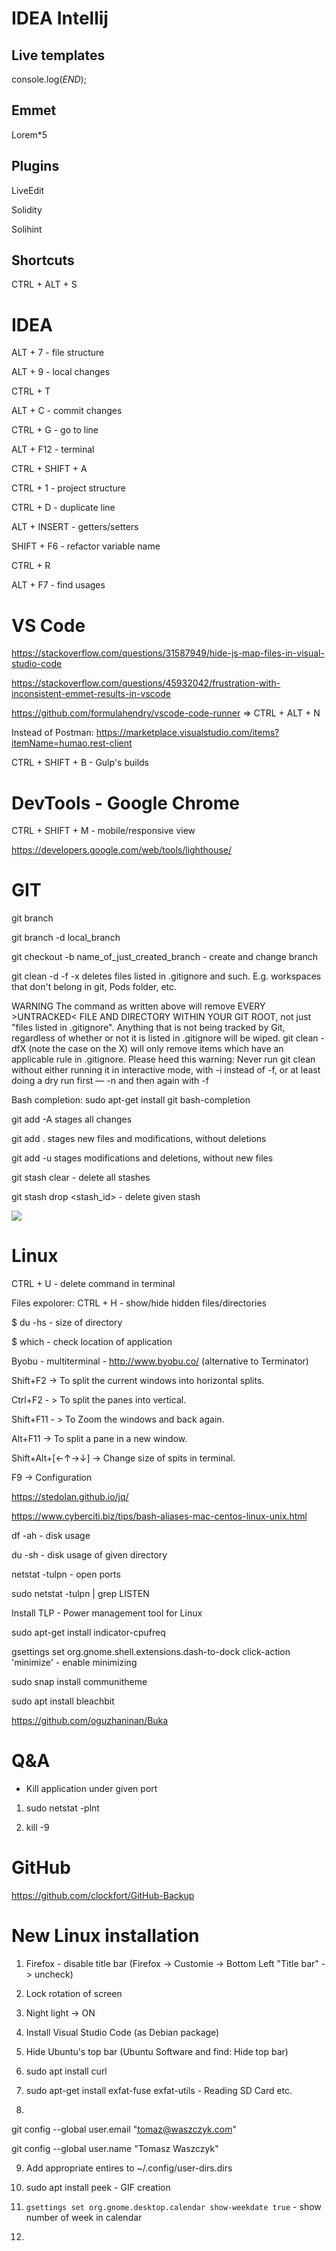 # IDEA Intellij

## Live templates

console.log($END$);


## Emmet

Lorem*5 <tab>


## Plugins

LiveEdit

Solidity 

Solihint

## Shortcuts

CTRL + ALT + S

# IDEA

ALT + 7 - file structure

ALT + 9 - local changes

CTRL + T

ALT + C - commit changes

CTRL + G - go to line

ALT + F12 - terminal

CTRL + SHIFT + A

CTRL + 1 - project structure

CTRL + D - duplicate line

ALT + INSERT - getters/setters

SHIFT + F6 - refactor variable name

CTRL + R

ALT + F7 - find usages

# VS Code

https://stackoverflow.com/questions/31587949/hide-js-map-files-in-visual-studio-code

https://stackoverflow.com/questions/45932042/frustration-with-inconsistent-emmet-results-in-vscode

https://github.com/formulahendry/vscode-code-runner => CTRL + ALT + N

Instead of Postman: https://marketplace.visualstudio.com/items?itemName=humao.rest-client

CTRL + SHIFT + B - Gulp's builds


# DevTools - Google Chrome

CTRL + SHIFT + M - mobile/responsive view

https://developers.google.com/web/tools/lighthouse/


# GIT

git branch

git branch -d local_branch

git checkout -b name_of_just_created_branch - create and change branch

git clean -d -f -x deletes files listed in .gitignore and such. E.g. workspaces that don't belong in git, Pods folder, etc. 

WARNING The command as written above will remove EVERY >UNTRACKED< FILE AND DIRECTORY WITHIN YOUR GIT ROOT, not just "files listed in .gitignore". Anything that is not being tracked by Git, regardless of whether or not it is listed in .gitignore will be wiped. git clean -dfX (note the case on the X) will only remove items which have an applicable rule in .gitignore. Please heed this warning: Never run git clean without either running it in interactive mode, with -i instead of -f, or at least doing a dry run first — -n and then again with -f

Bash completion: sudo apt-get install git bash-completion

git add -A stages all changes

git add . stages new files and modifications, without deletions

git add -u stages modifications and deletions, without new files

git stash clear - delete all stashes

git stash drop <stash_id> - delete given stash

![](https://github.com/TomaszWaszczyk/keyboard-shortcuts-productive-hacks/blob/master/git-cheat-sheet-large-blue.png?raw=true)

# Linux

CTRL + U - delete command in terminal

Files expolorer: CTRL + H - show/hide hidden files/directories

$ du -hs <directory> - size of directory
  
$ which <application> - check location of application  

Byobu - multiterminal - http://www.byobu.co/ (alternative to Terminator)

Shift+F2 -> To split the current windows into horizontal splits.

Ctrl+F2 - > To split the panes into vertical.

Shift+F11 - > To Zoom the windows and back again.

Alt+F11 -> To split a pane in a new window.

Shift+Alt+[←↑→↓] -> Change size of spits in terminal. 

F9 -> Configuration

https://stedolan.github.io/jq/

https://www.cyberciti.biz/tips/bash-aliases-mac-centos-linux-unix.html

df -ah - disk usage

du -sh <directory> - disk usage of given directory
  
netstat -tulpn - open ports

sudo netstat -tulpn | grep LISTEN

Install TLP - Power management tool for Linux

sudo apt-get install indicator-cpufreq

gsettings set org.gnome.shell.extensions.dash-to-dock click-action 'minimize' - enable minimizing 

sudo snap install communitheme

sudo apt install bleachbit

https://github.com/oguzhaninan/Buka

# Q&A

* Kill application under given port

1. sudo netstat -plnt

2. kill -9 <PID>

# GitHub

https://github.com/clockfort/GitHub-Backup

# New Linux installation

1. Firefox - disable title bar (Firefox -> Customie -> Bottom Left "Title bar" -> uncheck)

2. Lock rotation of screen

3. Night light -> ON

4. Install Visual Studio Code (as Debian package)

5. Hide Ubuntu's top bar (Ubuntu Software and find: Hide top bar)

6. sudo apt install curl

7. sudo apt-get install exfat-fuse exfat-utils - Reading SD Card etc.

8. 

git config --global user.email "tomaz@waszczyk.com"

git config --global user.name "Tomasz Waszczyk"

9. Add appropriate entires to ~/.config/user-dirs.dirs

10. sudo apt install peek - GIF creation

11. `gsettings set org.gnome.desktop.calendar show-weekdate true` - show number of week in calendar

12. 

